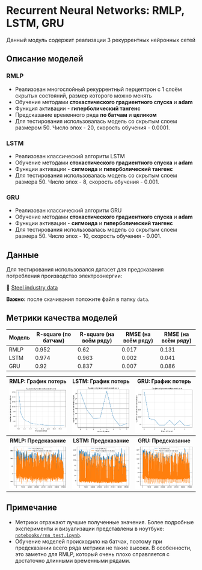 # Recurrent Neural Networks: RMLP, LSTM, GRU

Данный модуль содержит реализации 3 рекуррентных нейронных сетей

## Описание моделей

### RMLP

- Реализован многослойный рекуррентный перцептрон с 1 слоём скрытых состояний, размер которого можно менять
- Обучение методами **стохастического градиентного спуска** и **adam**
- Функция активации - **гиперболический тангенс**
- Предсказание временного ряда **по батчам** и **целиком**
- Для тестирования использовалась модель со скрытым слоем размером 50. Число эпох - 20, скорость обучения - 0.0001.

### LSTM

- Реализован классический алгоритм LSTM
- Обучение методами **стохастического градиентного спуска** и **adam** 
- Функции активации - **сигмоида** и **гиперболический тангенс**
- Для тестирования использовалась модель со скрытым слоем размера 50. Число эпох - 8, скорость обучения - 0.001.

### GRU

- Реализован классический алгоритм GRU
- Обучение методами **стохастического градиентного спуска** и **adam** 
- Функции активации - **сигмоида** и **гиперболический тангенс**
- Для тестирования использовалась модель со скрытым слоем размера 50. Число эпох - 10, скорость обучения - 0.001.

## Данные

Для тестирования использовался датасет для предсказания потребления производство электроэнергии:

🔗 [Steel industry data](http://archive.ics.uci.edu/ml/datasets/Steel+Industry+Energy+Consumption+Dataset)

**Важно:** после скачивания положите файл в папку `data`.

## Метрики качества моделей

| Модель| R-square (по батчам) | R-square (на всём ряду) | RMSE (на всём ряду)| RMSE (на всём ряду) |
|----------|----------|-----------|--------|---------|
| RMLP    | 0.952   | 0.62     | 0.017  | 0.131   |
| LSTM  | 0.974    | 0.963    | 0.002  | 0.041   |
| GRU   | 0.92   | 0.837     | 0.007  | 0.086   |

<div align="center"> <table> <tr> <th>RMLP: График потерь</th> <th>LSTM: График потерь</th> <th>GRU: График потерь</th> </tr> <tr> <td><img src="../images/loss_rmlp.png" width="250"/></td> <td><img src="../images/loss_lstm.png" width="250"/></td> <td><img src="../images/loss_gru.png" width="250"/></td> </tr> <tr> <th>RMLP: Предсказание</th> <th>LSTM: Предсказание</th> <th>GRU: Предсказание</th> </tr> <tr> <td><img src="../images/pred_rmlp.png" width="250"/></td> <td><img src="../images/pred_lstm.png" width="250"/></td> <td><img src="../images/pred_gru.png" width="250"/></td> </tr> </table> </div>

## Примечание

- Метрики отражают лучшие полученные значения. Более подробные эксперименты и визуализации представлены в ноутбуке: [`notebooks/rnn_test.ipynb`](../notebooks/rnn_test.ipynb).
- Обучение моделей происходило на батчах, поэтому при предсказании всего ряда метрики не такие высоки. В особенности, это заметно для RMLP, который очень плохо справляется с достаточно длинными временными рядами.
